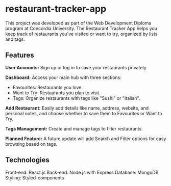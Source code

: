 # restaurant-tracker-app

This project was developed as part of the Web Development Diploma program at Concordia University. The Restaurant Tracker App helps you keep track of restaurants you've visited or want to try, organized by lists and tags.

## Features

**User Accounts:**
Sign up or log in to save your restaurants privately.

**Dashboard:**
Access your main hub with three sections:
- Favourites: Restaurants you love.
- Want to Try: Restaurants you plan to visit.
- Tags: Organize restaurants with tags like "Sushi" or "Italian".

**Add Restaurant:**
Easily add details like name, address, website, and personal notes, and choose whether to save them to Favourites or Want to Try.

**Tags Management:**
Create and manage tags to filter restaurants.

**Planned Feature:**
A future update will add Search and Filter options for easy browsing based on tags.

## Technologies
Front-end: React.js
Back-end: Node.js with Express
Database: MongoDB
Styling: Styled-components
